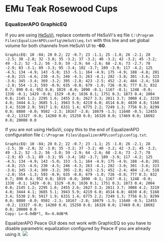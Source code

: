 # EMu Teak Rosewood Cups
### EqualizerAPO GraphicEQ
If you are using [HeSuVi](https://sourceforge.net/projects/hesuvi/), replace contents of HeSuVi's eq file `C:\Program Files\EqualizerAPO\config\HeSuVi\eq.txt` with this line and set global volume for both channels from HeSuVi UI to **-60**.
```
GraphicEQ: 10 -84; 20 0.2; 22 -0.7; 23 -1.1; 25 -1.8; 26 -2.1; 28 -2.5; 30 -2.8; 32 -3.0; 35 -3.2; 37 -3.2; 40 -3.2; 42 -3.2; 45 -3.2; 49 -3.2; 52 -3.2; 56 -3.0; 59 -2.9; 64 -2.6; 68 -2.6; 73 -2.7; 78 -2.9; 83 -3.1; 89 -3.3; 95 -3.4; 102 -3.7; 109 -3.9; 117 -4.2; 125 -4.5; 134 -4.9; 143 -5.0; 153 -5.1; 164 -4.9; 175 -4.9; 188 -4.8; 201 -4.8; 215 -4.6; 230 -4.5; 246 -4.3; 263 -4.1; 282 -3.8; 301 -3.6; 323 -3.6; 345 -3.4; 369 -3.2; 395 -2.8; 423 -2.5; 452 -2.4; 484 -2.4; 518 -2.0; 554 -1.3; 593 -0.9; 635 -0.8; 679 -1.0; 726 -0.8; 777 0.3; 832 0.7; 890 0.4; 952 0.0; 1019 -0.0; 1090 -0.1; 1167 -0.1; 1248 -0.0; 1336 -0.1; 1429 -0.0; 1529 -0.0; 1636 0.1; 1751 0.3; 1873 0.4; 2004 0.8; 2145 1.2; 2295 1.6; 2455 2.6; 2627 3.3; 2811 3.7; 3008 4.2; 3219 4.0; 3444 4.1; 3685 5.1; 3943 5.9; 4219 6.0; 4514 6.0; 4830 4.8; 5168 3.4; 5530 2.9; 5917 1.9; 6331 1.4; 6775 2.2; 7249 1.3; 7756 0.3; 8299 0.0; 8880 -0.0; 9502 -2.3; 10167 -2.8; 10879 -1.5; 11640 -0.5; 12455 -0.2; 13327 -0.0; 14260 0.0; 15258 0.0; 16326 0.0; 17469 0.0; 18692 0.0; 20000 0.0
```
If you are not using HeSuVi, copy this to the end of EqualizerAPO configuration file `C:\Program Files\EqualizerAPO\config\config.txt`.
```
GraphicEQ: 10 -84; 20 0.2; 22 -0.7; 23 -1.1; 25 -1.8; 26 -2.1; 28 -2.5; 30 -2.8; 32 -3.0; 35 -3.2; 37 -3.2; 40 -3.2; 42 -3.2; 45 -3.2; 49 -3.2; 52 -3.2; 56 -3.0; 59 -2.9; 64 -2.6; 68 -2.6; 73 -2.7; 78 -2.9; 83 -3.1; 89 -3.3; 95 -3.4; 102 -3.7; 109 -3.9; 117 -4.2; 125 -4.5; 134 -4.9; 143 -5.0; 153 -5.1; 164 -4.9; 175 -4.9; 188 -4.8; 201 -4.8; 215 -4.6; 230 -4.5; 246 -4.3; 263 -4.1; 282 -3.8; 301 -3.6; 323 -3.6; 345 -3.4; 369 -3.2; 395 -2.8; 423 -2.5; 452 -2.4; 484 -2.4; 518 -2.0; 554 -1.3; 593 -0.9; 635 -0.8; 679 -1.0; 726 -0.8; 777 0.3; 832 0.7; 890 0.4; 952 0.0; 1019 -0.0; 1090 -0.1; 1167 -0.1; 1248 -0.0; 1336 -0.1; 1429 -0.0; 1529 -0.0; 1636 0.1; 1751 0.3; 1873 0.4; 2004 0.8; 2145 1.2; 2295 1.6; 2455 2.6; 2627 3.3; 2811 3.7; 3008 4.2; 3219 4.0; 3444 4.1; 3685 5.1; 3943 5.9; 4219 6.0; 4514 6.0; 4830 4.8; 5168 3.4; 5530 2.9; 5917 1.9; 6331 1.4; 6775 2.2; 7249 1.3; 7756 0.3; 8299 0.0; 8880 -0.0; 9502 -2.3; 10167 -2.8; 10879 -1.5; 11640 -0.5; 12455 -0.2; 13327 -0.0; 14260 0.0; 15258 0.0; 16326 0.0; 17469 0.0; 18692 0.0; 20000 0.0
Copy: L=-6.0dB*l, R=-6.0dB*R
```
EqualizerAPO Peace GUI does not work with GraphicEQ so you have to disable parametric equalization configured by Peace if you are already using it.
![](https://raw.githubusercontent.com/jaakkopasanen/AutoEq/master/results/Innerfidelity%202017/innerfidelity/onear/EMu%20Teak%20Rosewood%20Cups/EMu%20Teak%20Rosewood%20Cups.png)
